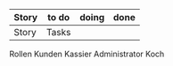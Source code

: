 | Story | to do | doing | done |
| ----- | ----- | ----- | ---- |
| Story | Tasks |       |      |

Rollen
	Kunden
	Kassier
	Administrator
	Koch
	

